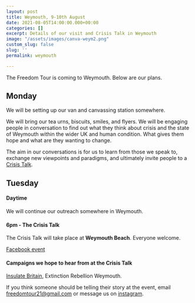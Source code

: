 ```yaml
---
layout: post
title: Weymouth, 9-10th August
date: 2021-08-05T14:00:00.000+00:00
categories: []
excerpt: Details of our visit and Crisis Talk in Weymouth
image: "/assets/images/canva-weym2.png"
custom_slug: false
slug: ''
permalink: weymouth

---
```

The Freedom Tour is coming to Weymouth. Below are our plans.

## Monday

We will be setting up our van and canvassing station somewhere.

We will bring our tea urns, biscuits, smiles, and flyers. We will be engaging people in conversation to find out what they think about crisis and the state of Weymouth within the wider UK and human condition. What gives them hope and what are they wanting to change.

The aim in our conversations is for us to learn from those we speak to, exchange new viewpoints and paradigms, and ultimately invite people to a [Crisis Talk](freedomtour.uk/crisis-talk).

## Tuesday

#### Daytime

We will continue our outreach somewhere in Weymouth.

#### 6pm - The Crisis Talk

The Crisis Talk will take place at **Weymouth Beach**. Everyone welcome.

[Facebook event](https://www.facebook.com/events/675371890524016)

#### Campaigns we hope to hear from at the Crisis Talk

[Insulate Britain](https://www.insulatebritain.com/), Extinction Rebellion Weymouth.

If you think someone should be telling their story at the event, email freedomtour21@gmail.com or message us on [instagram](https://www.instagram.com/freedomtour21).
